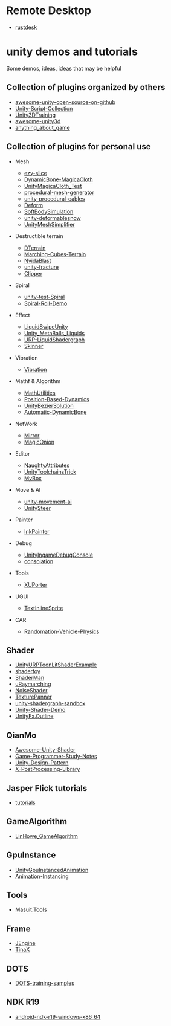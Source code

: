 # Remote Desktop
* [rustdesk](https://github.com/rustdesk/rustdesk)

# unity demos and tutorials

Some demos, ideas, ideas that may be helpful

## Collection of plugins organized by others
* [awesome-unity-open-source-on-github](https://github.com/baba-s/awesome-unity-open-source-on-github)
* [Unity-Script-Collection](https://github.com/michidk/Unity-Script-Collection)
* [Unity3DTraining](https://github.com/XINCGer/Unity3DTraining)
* [awesome-unity3d](https://github.com/insthync/awesome-unity3d)
* [anything_about_game](https://github.com/killop/anything_about_game)

## Collection of plugins for personal use
* Mesh
  * [ezy-slice](https://github.com/DavidArayan/ezy-slice)
  * [DynamicBone-MagicaCloth](https://github.com/distony970/DynamicBone-MagicaCloth)
  * [UnityMagicaCloth_Test](https://github.com/bilter1001/UnityMagicaCloth_Test)
  * [procedural-mesh-generator](https://github.com/rystills/procedural-mesh-generator)
  * [unity-procedural-cables](https://github.com/henrihanot/unity-procedural-cables)
  * [Deform](https://github.com/keenanwoodall/Deform)
  * [SoftBodySimulation](https://github.com/chrismarch/SoftBodySimulation)
  * [unity-deformablesnow](https://github.com/thnewlands/unity-deformablesnow)
  * [UnityMeshSimplifier](https://github.com/Whinarn/UnityMeshSimplifier)

* Destructible terrain
  * [DTerrain](https://github.com/Ideefixze/DTerrain)
  * [Marching-Cubes-Terrain](https://github.com/Eldemarkki/Marching-Cubes-Terrain)
  * [NvidaBlast](https://github.com/liuhuixin/NvidaBlast)
  * [unity-fracture](https://github.com/ElasticSea/unity-fracture)
  * [Clipper](https://github.com/Geri-Borbas/Clipper)
  
  
* Spiral
  * [unity-test-Spiral](https://github.com/becky3/unity-test-Spiral)
  * [Spiral-Roll-Demo](https://github.com/eray-kurtulus/Spiral-Roll-Demo)

* Effect
  * [LiquidSwipeUnity](https://github.com/FaizanDurrani/LiquidSwipeUnity)
  * [Unity_MetaBalls_Liquids](https://github.com/Nesh108/Unity_MetaBalls_Liquids)
  * [URP-LiquidShadergraph](https://github.com/aniruddhahar/URP-LiquidShadergraph)
  * [Skinner](https://github.com/keijiro/Skinner)

* Vibration
  * [Vibration](https://github.com/BenoitFreslon/Vibration)

* Mathf & Algorithm
  * [MathUtilities](https://github.com/zalo/MathUtilities)
  * [Position-Based-Dynamics](https://github.com/Scrawk/Position-Based-Dynamics)
  * [UnityBezierSolution](https://github.com/yasirkula/UnityBezierSolution)
  * [Automatic-DynamicBone](https://github.com/OneYoungMean/Automatic-DynamicBone)

* NetWork
  * [Mirror](https://github.com/vis2k/Mirror)
  * [MagicOnion](https://github.com/Cysharp/MagicOnion)

* Editor
  * [NaughtyAttributes](https://github.com/dbrizov/NaughtyAttributes)
  * [UnityToolchainsTrick](https://github.com/XINCGer/UnityToolchainsTrick)
  * [MyBox](https://github.com/Deadcows/MyBox)

* Move & AI
  * [unity-movement-ai](https://github.com/sturdyspoon/unity-movement-ai)
  * [UnitySteer](https://github.com/ricardojmendez/UnitySteer)

* Painter
  * [InkPainter](https://github.com/EsProgram/InkPainter)

* Debug
  * [UnityIngameDebugConsole](https://github.com/yasirkula/UnityIngameDebugConsole)
  * [consolation](https://github.com/mminer/consolation)

* Tools 
  * [XUPorter](https://github.com/onevcat/XUPorter)

* UGUI
  * [TextInlineSprite](https://github.com/coding2233/TextInlineSprite)

* CAR 
  * [Randomation-Vehicle-Physics](https://github.com/JustInvoke/Randomation-Vehicle-Physics)

## Shader
* [UnityURPToonLitShaderExample](https://github.com/ColinLeung-NiloCat/UnityURPToonLitShaderExample)
* [shadertoy](https://www.shadertoy.com/)
* [ShaderMan](https://github.com/smkplus/ShaderMan)
* [uRaymarching](https://github.com/hecomi/uRaymarching)
* [NoiseShader](https://github.com/keijiro/NoiseShader)
* [TexturePanner](https://github.com/AdultLink/TexturePanner)
* [unity-shadergraph-sandbox](https://github.com/andydbc/unity-shadergraph-sandbox)
* [Unity-Shader-Demo](https://github.com/KaimaChen/Unity-Shader-Demo)
* [UnityFx.Outline](https://github.com/Arvtesh/UnityFx.Outline)

## QianMo
* [Awesome-Unity-Shader](https://github.com/QianMo/Awesome-Unity-Shader)
* [Game-Programmer-Study-Notes](https://github.com/QianMo/Game-Programmer-Study-Notes)
* [Unity-Design-Pattern](https://github.com/QianMo/Unity-Design-Pattern)
* [X-PostProcessing-Library](https://github.com/QianMo/X-PostProcessing-Library)

## Jasper Flick tutorials
* [tutorials](https://catlikecoding.com/unity/tutorials/)

## GameAlgorithm
* [LinHowe_GameAlgorithm](https://github.com/IceLanguage/LinHowe_GameAlgorithm)

## GpuInstance
* [UnityGpuInstancedAnimation](https://github.com/piti6/UnityGpuInstancedAnimation)
* [Animation-Instancing](https://github.com/Unity-Technologies/Animation-Instancing)

## Tools
* [Masuit.Tools](https://github.com/ldqk/Masuit.Tools)

## Frame
* [JEngine](https://github.com/JasonXuDeveloper/JEngine)
* [TinaX](https://github.com/yomunsam/tinax/)

## DOTS
* [DOTS-training-samples](https://github.com/Unity-Technologies/DOTS-training-samples)

## NDK R19
* [android-ndk-r19-windows-x86_64](https://dl.google.com/android/repository/android-ndk-r19-windows-x86_64.zip)
